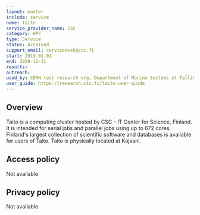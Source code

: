 ```yaml
---
layout: master
include: service
name: Taito
service_provider_name: CSC
category: HPC
type: Service
status: Archived
support_email: servicedesk@csc.fi
start: 2019-01-01
end: 2020-12-31
results:
outreach:
used_by: CERN test research org, Department of Marine Systems at Tallinn University of Technology, Science Institute, University of Iceland, The Science Institute University of Iceland, University of Iceland
user_guide: https://research.csc.fi/taito-user-guide
---
```

<h2>Overview</h2>Taito is a computing cluster hosted by CSC - IT Center for Science, Finland. It is intended for serial jobs and parallel jobs using up to 672 cores. Finland's largest collection of scientific software and databases is available for users of Taito. Taito is physically located at Kajaani.

## Access policy
Not available

## Privacy policy
Not available
